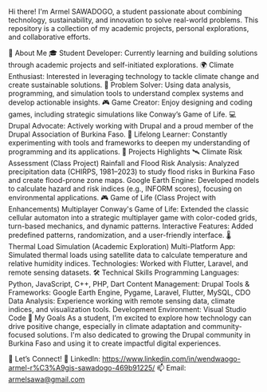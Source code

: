 Hi there! I'm Armel SAWADOGO, a student passionate about combining technology, sustainability, and innovation to solve real-world problems. This repository is a collection of my academic projects, personal explorations, and collaborative efforts.

🌟 About Me
🎓 Student Developer: Currently learning and building solutions through academic projects and self-initiated explorations.
🌍 Climate Enthusiast: Interested in leveraging technology to tackle climate change and create sustainable solutions.
🔬 Problem Solver: Using data analysis, programming, and simulation tools to understand complex systems and develop actionable insights.
🎮 Game Creator: Enjoy designing and coding games, including strategic simulations like Conway’s Game of Life.
💻 Drupal Advocate: Actively working with Drupal and a proud member of the Drupal Association of Burkina Faso.
🌱 Lifelong Learner: Constantly experimenting with tools and frameworks to deepen my understanding of programming and its applications.
🔧 Projects Highlights
🛰️ Climate Risk Assessment (Class Project)
Rainfall and Flood Risk Analysis: Analyzed precipitation data (CHIRPS, 1981–2023) to study flood risks in Burkina Faso and create flood-prone zone maps.
Google Earth Engine: Developed models to calculate hazard and risk indices (e.g., INFORM scores), focusing on environmental applications.
🎮 Game of Life (Class Project with Enhancements)
Multiplayer Conway's Game of Life: Extended the classic cellular automaton into a strategic multiplayer game with color-coded grids, turn-based mechanics, and dynamic patterns.
Interactive Features: Added predefined patterns, randomization, and a user-friendly interface.
🌡️ Thermal Load Simulation (Academic Exploration)
Multi-Platform App: Simulated thermal loads using satellite data to calculate temperature and relative humidity indices.
Technologies: Worked with Flutter, Laravel, and remote sensing datasets.
🛠️ Technical Skills
Programming Languages: Python, JavaScript, C++, PHP, Dart
Content Management: Drupal
Tools & Frameworks: Google Earth Engine, Pygame, Laravel, Flutter, MySQL, CDO
Data Analysis: Experience working with remote sensing data, climate indices, and visualization tools.
Development Environment: Visual Studio Code
🌱 My Goals
As a student, I’m excited to explore how technology can drive positive change, especially in climate adaptation and community-focused solutions. I'm also dedicated to growing the Drupal community in Burkina Faso and using it to create impactful digital experiences.

🤝 Let’s Connect!
💼 LinkedIn: https://www.linkedin.com/in/wendwaogo-armel-r%C3%A9gis-sawadogo-469b91225/
📫 Email: armelsawa@gmail.com
